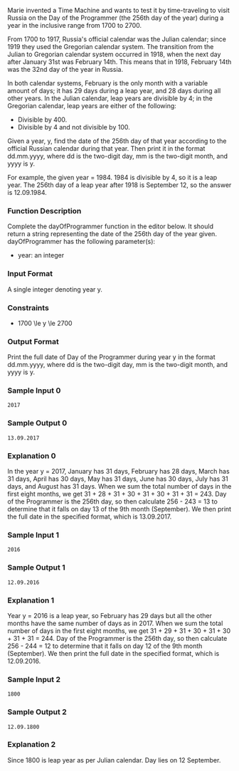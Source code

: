 Marie invented a Time Machine and wants to test it by time-traveling to visit Russia on the Day of the Programmer (the 256th day of the year) during a year in the inclusive range from 1700 to 2700.

From 1700 to 1917, Russia's official calendar was the Julian calendar; since 1919 they used the Gregorian calendar system. The transition from the Julian to Gregorian calendar system occurred in 1918, when the next day after January 31st was February 14th. This means that in 1918, February 14th was the 32nd day of the year in Russia.

In both calendar systems, February is the only month with a variable amount of days; it has 29 days during a leap year, and 28 days during all other years. In the Julian calendar, leap years are divisible by 4; in the Gregorian calendar, leap years are either of the following:

- Divisible by 400.
- Divisible by 4 and not divisible by 100.

Given a year, y, find the date of the 256th day of that year according to the official Russian calendar during that year. Then print it in the format dd.mm.yyyy, where dd is the two-digit day, mm is the two-digit month, and yyyy is y.

For example, the given year = 1984. 1984 is divisible by 4, so it is a leap year. The 256th day of a leap year after 1918 is September 12, so the answer is 12.09.1984.

<h3>Function Description</h3>

Complete the dayOfProgrammer function in the editor below. It should return a string representing the date of the 256th day of the year given. dayOfProgrammer has the following parameter(s):

- year: an integer

<h3>Input Format</h3>

A single integer denoting year y.

<h3>Constraints</h3>

- 1700 \le y \le 2700

<h3>Output Format</h3>

Print the full date of Day of the Programmer during year y in the format dd.mm.yyyy, where dd is the two-digit day, mm is the two-digit month, and yyyy is y.

<h3>Sample Input 0</h3>

    2017

<h3>Sample Output 0</h3>

    13.09.2017

<h3>Explanation 0</h3>

In the year y = 2017, January has 31 days, February has 28 days, March has 31 days, April has 30 days, May has 31 days, June has 30 days, July has 31 days, and August has 31 days. When we sum the total number of days in the first eight months, we get 31 + 28 + 31 + 30 + 31 + 30 + 31 + 31 = 243. Day of the Programmer is the 256th day, so then calculate 256 - 243 = 13 to determine that it falls on day 13 of the 9th month (September). We then print the full date in the specified format, which is 13.09.2017.

<h3>Sample Input 1</h3>

    2016

<h3>Sample Output 1</h3>

    12.09.2016

<h3>Explanation 1</h3>

Year y = 2016 is a leap year, so February has 29 days but all the other months have the same number of days as in 2017. When we sum the total number of days in the first eight months, we get 31 + 29 + 31 + 30 + 31 + 30 + 31 + 31 = 244. Day of the Programmer is the 256th day, so then calculate 256 - 244 = 12 to determine that it falls on day 12 of the 9th month (September). We then print the full date in the specified format, which is 12.09.2016.

<h3>Sample Input 2</h3>

    1800

<h3>Sample Output 2</h3>

    12.09.1800

<h3>Explanation 2</h3>

Since 1800 is leap year as per Julian calendar. Day lies on 12 September.

